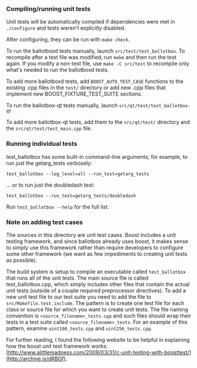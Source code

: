 ### Compiling/running unit tests

Unit tests will be automatically compiled if dependencies were met in `./configure`
and tests weren't explicitly disabled.

After configuring, they can be run with `make check`.

To run the ballotboxd tests manually, launch `src/test/test_ballotbox`. To recompile
after a test file was modified, run `make` and then run the test again. If you
modify a non-test file, use `make -C src/test` to recompile only what's needed
to run the ballotboxd tests.

To add more ballotboxd tests, add `BOOST_AUTO_TEST_CASE` functions to the existing
.cpp files in the `test/` directory or add new .cpp files that
implement new BOOST_FIXTURE_TEST_SUITE sections.

To run the ballotbox-qt tests manually, launch `src/qt/test/test_ballotbox-qt`

To add more ballotbox-qt tests, add them to the `src/qt/test/` directory and
the `src/qt/test/test_main.cpp` file.

### Running individual tests

test_ballotbox has some built-in command-line arguments; for
example, to run just the getarg_tests verbosely:

    test_ballotbox --log_level=all --run_test=getarg_tests

... or to run just the doubledash test:

    test_ballotbox --run_test=getarg_tests/doubledash

Run `test_ballotbox --help` for the full list.

### Note on adding test cases

The sources in this directory are unit test cases.  Boost includes a
unit testing framework, and since ballotbox already uses boost, it makes
sense to simply use this framework rather than require developers to
configure some other framework (we want as few impediments to creating
unit tests as possible).

The build system is setup to compile an executable called `test_ballotbox`
that runs all of the unit tests.  The main source file is called
test_ballotbox.cpp, which simply includes other files that contain the
actual unit tests (outside of a couple required preprocessor
directives). To add a new unit test file to our test suite you need
to add the file to `src/Makefile.test.include`. The pattern is to
create one test file for each class or source file for which you want
to create unit tests.  The file naming convention is
`<source_filename>_tests.cpp` and such files should wrap their tests
in a test suite called `<source_filename>_tests`.  For an example of
this pattern, examine `uint160_tests.cpp` and `uint256_tests.cpp`.

For further reading, I found the following website to be helpful in
explaining how the boost unit test framework works:
[http://www.alittlemadness.com/2009/03/31/c-unit-testing-with-boosttest/](http://archive.is/dRBGf).
